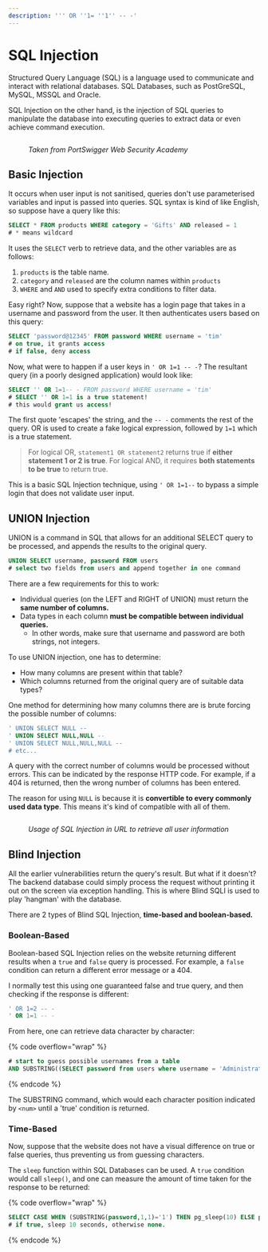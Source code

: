 ```yaml
---
description: ''' OR ''1= ''1'' -- -'
---
```


# SQL Injection

Structured Query Language (SQL) is a language used to communicate and interact with relational databases. SQL Databases, such as PostGreSQL, MySQL, MSSQL and Oracle.&#x20;

SQL Injection on the other hand, is the injection of SQL queries to manipulate the database into executing queries to extract data or even achieve command execution.

<figure><img src="../.gitbook/assets/image (2254).png" alt=""><figcaption><p><em>Taken from PortSwigger Web Security Academy</em></p></figcaption></figure>

## Basic Injection

It occurs when user input is not sanitised, queries don't use parameterised variables and input is passed into queries. SQL syntax is kind of like English, so suppose have a query like this:

```sql
SELECT * FROM products WHERE category = 'Gifts' AND released = 1
# * means wildcard
```

It uses the `SELECT` verb to retrieve data, and the other variables are as follows:

1. `products` is the table name.
2. `category` and `released` are the column names within `products`
3. `WHERE` and `AND` used to specify extra conditions to filter data.

Easy right? Now, suppose that a website has a login page that takes in a username and password from the user. It then authenticates users based on this query:

```sql
SELECT 'password@12345' FROM password WHERE username = 'tim'
# on true, it grants access
# if false, deny access
```

Now, what were to happen if a user keys in `' OR 1=1 -- -`? The resultant query (in a poorly designed application) would look like:

```sql
SELECT '' OR 1=1-- - FROM password WHERE username = 'tim'
# SELECT '' OR 1=1 is a true statement!
# this would grant us access!
```

The first quote 'escapes' the string, and the `-- -` comments the rest of the query. OR is used to create a fake logical expression, followed by `1=1` which is a true statement.

> For logical OR, `statement1 OR statement2` returns true if **either statement 1 or 2 is true**. For logical AND, it requires **both statements to be true** to return true.

This is a basic SQL Injection technique, using `' OR 1=1--` to bypass a simple login that does not validate user input.

## UNION Injection

UNION is a command in SQL that allows for an additional SELECT query to be processed, and appends the results to the original query.

```sql
UNION SELECT username, password FROM users
# select two fields from users and append together in one command
```

There are a few requirements for this to work:

* Individual queries (on the LEFT and RIGHT of UNION) must return the **same number of columns.**
* Data types in each column **must be compatible between individual queries.**
  * In other words, make sure that username and password are both strings, not integers.

To use UNION injection, one has to determine:

* How many columns are present within that table?
* Which columns returned from the original query are of suitable data types?

One method for determining how many columns there are is brute forcing the possible number of columns:

```sql
' UNION SELECT NULL --
' UNION SELECT NULL,NULL -- 
' UNION SELECT NULL,NULL,NULL -- 
# etc...
```

A query with the correct number of columns would be processed without errors. This can be indicated by the response HTTP code. For example, if a 404 is returned, then the wrong number of columns has been entered.

The reason for using `NULL` is because it is **convertible to every commonly used data type**. This means it's kind of compatible with all of them.

<figure><img src="../.gitbook/assets/image (2955).png" alt=""><figcaption><p><em>Usage of SQL Injection in URL to retrieve all user information</em></p></figcaption></figure>

## Blind Injection

All the earlier vulnerabilities return the query's result. But what if it doesn't? The backend database could simply process the request without printing it out on the screen via exception handling. This is where Blind SQLI is used to play 'hangman' with the database.

There are 2 types of Blind SQL Injection, **time-based and boolean-based.**

### Boolean-Based&#x20;

Boolean-based SQL Injection relies on the website returning different results when a `true` and `false` query is processed. For example, a `false` condition can return a different error message or a 404.

I normally test this using one guaranteed false and true query, and then checking if the response is different:

```sql
' OR 1=2 -- -
' OR 1=1 -- -
```

From here, one can retrieve data character by character:

{% code overflow="wrap" %}
```sql
# start to guess possible usernames from a table
AND SUBSTRING((SELECT password from users where username = 'Administrator'), 1, <num>) =/>a/<' s
```
{% endcode %}

The SUBSTRING command, which would each character position indicated by `<num>` until a 'true' condition is returned.

### Time-Based

Now, suppose that the website does not have a visual difference on true or false queries, thus preventing us from guessing characters.

The `sleep` function within SQL Databases can be used. A `true` condition would call `sleep()`, and one can measure the amount of time taken for the response to be returned:

{% code overflow="wrap" %}
```sql
SELECT CASE WHEN (SUBSTRING(password,1,1)='1') THEN pg_sleep(10) ELSE pg_sleep(0) END FROM users WHERE (username='administrator')--
# if true, sleep 10 seconds, otherwise none.
```
{% endcode %}